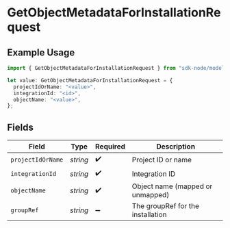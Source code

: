 # GetObjectMetadataForInstallationRequest

## Example Usage

```typescript
import { GetObjectMetadataForInstallationRequest } from "sdk-node/models/operations";

let value: GetObjectMetadataForInstallationRequest = {
  projectIdOrName: "<value>",
  integrationId: "<id>",
  objectName: "<value>",
};
```

## Fields

| Field                             | Type                              | Required                          | Description                       |
| --------------------------------- | --------------------------------- | --------------------------------- | --------------------------------- |
| `projectIdOrName`                 | *string*                          | :heavy_check_mark:                | Project ID or name                |
| `integrationId`                   | *string*                          | :heavy_check_mark:                | Integration ID                    |
| `objectName`                      | *string*                          | :heavy_check_mark:                | Object name (mapped or unmapped)  |
| `groupRef`                        | *string*                          | :heavy_minus_sign:                | The groupRef for the installation |